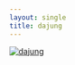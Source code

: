 ```yaml
---
layout: single
title: dajung
---
```


[![dajung](https://img.youtube.com/vi/vlHP0tmU7eE/0.jpg)](https://www.youtube.com/watch?v=vlHP0tmU7eE)


